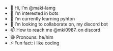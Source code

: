 - 👋 Hi, I’m @maki-lamg
- 👀 I’m interested in bots
- 🌱 I’m currently learning pyhton
- 💞️ I’m looking to collaborate on, my discord bot
- 📫 How to reach me @mki0987. on discord
- 😄 Pronouns: he/him
- ⚡ Fun fact: i like coding

<!---
maki-lamg/maki-lamg is a ✨ special ✨ repository because its `README.md` (this file) appears on your GitHub profile.
You can click the Preview link to take a look at your changes.
--->
